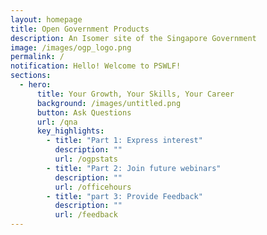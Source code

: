 ```yaml
---
layout: homepage
title: Open Government Products
description: An Isomer site of the Singapore Government
image: /images/ogp_logo.png
permalink: /
notification: Hello! Welcome to PSWLF!
sections:
  - hero:
      title: Your Growth, Your Skills, Your Career
      background: /images/untitled.png
      button: Ask Questions
      url: /qna
      key_highlights:
        - title: "Part 1: Express interest"
          description: ""
          url: /ogpstats
        - title: "Part 2: Join future webinars"
          description: ""
          url: /officehours
        - title: "part 3: Provide Feedback"
          description: ""
          url: /feedback
---
```

